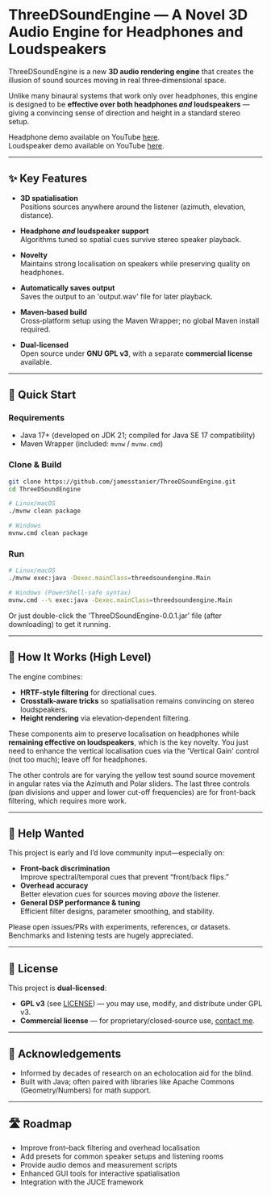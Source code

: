 # ThreeDSoundEngine — A Novel 3D Audio Engine for Headphones and Loudspeakers

ThreeDSoundEngine is a new **3D audio rendering engine** that creates the illusion of sound sources moving in real three‑dimensional space.

Unlike many binaural systems that work only over headphones, this engine is designed to be **effective over both headphones *and* loudspeakers** — giving a convincing sense of direction and height in a standard stereo setup.

Headphone demo available on YouTube [here](https://youtu.be/a941QokUL3I).  
Loudspeaker demo available on YouTube [here](https://youtu.be/1aBVKUXOofg).

---

## ✨ Key Features

- **3D spatialisation**  
  Positions sources anywhere around the listener (azimuth, elevation, distance).
  
- **Headphone *and* loudspeaker support**  
  Algorithms tuned so spatial cues survive stereo speaker playback.
  
- **Novelty**  
  Maintains strong localisation on speakers while preserving quality on headphones.
  
- **Automatically saves output**  
  Saves the output to an 'output.wav' file for later playback.
  
- **Maven‑based build**  
  Cross‑platform setup using the Maven Wrapper; no global Maven install required.
  
- **Dual‑licensed**  
  Open source under **GNU GPL v3**, with a separate **commercial license** available.

---

## 🚀 Quick Start

### Requirements
- Java 17+ (developed on JDK 21; compiled for Java SE 17 compatibility)
- Maven Wrapper (included: `mvnw` / `mvnw.cmd`)

### Clone & Build
```bash
git clone https://github.com/jamesstanier/ThreeDSoundEngine.git
cd ThreeDSoundEngine

# Linux/macOS
./mvnw clean package

# Windows
mvnw.cmd clean package
```

### Run

```bash
# Linux/macOS
./mvnw exec:java -Dexec.mainClass=threedsoundengine.Main

# Windows (PowerShell-safe syntax)
mvnw.cmd --% exec:java -Dexec.mainClass=threedsoundengine.Main
```
Or just double-click the 'ThreeDSoundEngine-0.0.1.jar' file (after downloading) to get it running.

---

## 🔬 How It Works (High Level)

The engine combines:
- **HRTF-style filtering** for directional cues.
- **Crosstalk-aware tricks** so spatialisation remains convincing on stereo loudspeakers.
- **Height rendering** via elevation‑dependent filtering.

These components aim to preserve localisation on headphones while **remaining effective on loudspeakers**, which is the key novelty. You just need to enhance the vertical localisation cues via the 'Vertical Gain' control (not too much); leave off for headphones.

The other controls are for varying the yellow test sound source movement in angular rates via the Azimuth and Polar sliders. The last three controls (pan divisions and upper and lower cut-off frequencies) are for front-back filtering, which requires more work.

---

## 🤝 Help Wanted

This project is early and I’d love community input—especially on:

- **Front–back discrimination**  
  Improve spectral/temporal cues that prevent “front/back flips.”
- **Overhead accuracy**  
  Better elevation cues for sources moving *above* the listener.
- **General DSP performance & tuning**  
  Efficient filter designs, parameter smoothing, and stability.

Please open issues/PRs with experiments, references, or datasets. Benchmarks and listening tests are hugely appreciated.

---

## 📜 License

This project is **dual‑licensed**:

- **GPL v3** (see [LICENSE](LICENSE)) — you may use, modify, and distribute under GPL v3.
- **Commercial license** — for proprietary/closed‑source use, [contact me](mailto:j.stanier766@gmail.com).

---

## 🙏 Acknowledgements

- Informed by decades of research on an echolocation aid for the blind.
- Built with Java; often paired with libraries like Apache Commons (Geometry/Numbers) for math support.

---

## 🛣️ Roadmap

- Improve front–back filtering and overhead localisation
- Add presets for common speaker setups and listening rooms
- Provide audio demos and measurement scripts
- Enhanced GUI tools for interactive spatialisation
- Integration with the JUCE framework
